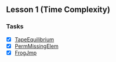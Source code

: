 ## Lesson 1 (Time Complexity)

### Tasks
- [x] [TapeEquilibrium](https://github.com/samiulhoque/codility-lessons/blob/master/src/Lesson01/TapeEquilibrium.md)
- [x] [PermMissingElem](https://github.com/samiulhoque/codility-lessons/blob/master/src/Lesson01/PermMissingElem.md)
- [x] [FrogJmp](https://github.com/samiulhoque/codility-lessons/blob/master/src/Lesson01/FrogJmp.md)
